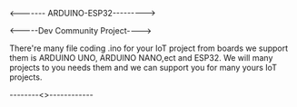 <------- ARDUINO-ESP32--------->

<-----Dev Community Project---->


There're many file coding .ino for your IoT project from boards we support them is ARDUINO UNO, ARDUINO NANO,ect and ESP32. 
We will many projects to you needs them and we can support you for many yours IoT projects.

--------<<Thanks for read>>------------
